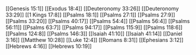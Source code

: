 [[Genesis 15:1]]
[[Exodus 18:4]]
[[Deuteronomy 33:26]]
[[Deuteronomy 33:29]]
[[1 Kings 17:8]]
[[Psalms 18:1]]
[[Psalms 27:1]]
[[Psalms 27:9]]
[[Psalms 33:20]]
[[Psalms 40:17]]
[[Psalms 54:4]]
[[Psalms 56:4]]
[[Psalms 56:11]]
[[Psalms 63:7]]
[[Psalms 94:17]]
[[Psalms 115:9]]
[[Psalms 118:6]]
[[Psalms 124:8]]
[[Psalms 146:3]]
[[Isaiah 41:10]]
[[Isaiah 41:14]]
[[Daniel 3:16]]
[[Matthew 10:28]]
[[Luke 12:4]]
[[Romans 8:31]]
[[Ephesians 3:12]]
[[Hebrews 4:16]]
[[Hebrews 10:19]]
